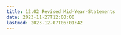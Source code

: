 ```yaml
---
title: 12.02 Revised Mid-Year-Statements
date: 2023-11-27T12:00:00
lastmod: 2023-12-07T06:01:42
---
```

